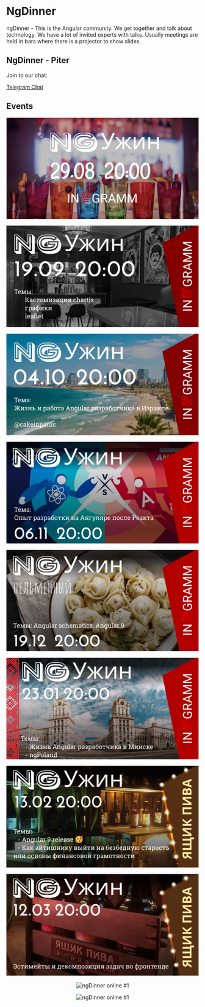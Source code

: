 # NgDinner

ngDinner - This is the Angular community. We get together and talk about technology. We have a lot of invited experts with talks. Usually meetings are held in bars where there is a projector to show slides.

## NgDinner - Piter

Join to our chat:

[Telegram Chat](https://t.me/angular_piter)

## Events

<p align="center">
  <img src="https://raw.githubusercontent.com/ngDinner/Saint-Petersburg/master/images/ngDinner1.jpg" title="ngDinner #1">
</p>

<p align="center">
  <img src="https://raw.githubusercontent.com/ngDinner/Saint-Petersburg/master/images/ngDinner2.png" title="ngDinner #2">
</p>

<p align="center">
  <img src="https://raw.githubusercontent.com/ngDinner/Saint-Petersburg/master/images/ngDinner3.png" title="ngDinner #3">
</p>

<p align="center">
  <img src="https://raw.githubusercontent.com/ngDinner/Saint-Petersburg/master/images/ngDinner4.png" title="ngDinner #4">
</p>

<p align="center">
  <img src="https://raw.githubusercontent.com/ngDinner/Saint-Petersburg/master/images/ngDinner5.png" title="ngDinner #5">
</p>

<p align="center">
  <img src="https://raw.githubusercontent.com/ngDinner/Saint-Petersburg/master/images/ngDinner6.png" title="ngDinner #6">
</p>

<p align="center">
  <img src="https://raw.githubusercontent.com/ngDinner/Saint-Petersburg/master/images/ngDinner7.png" title="ngDinner #7">
</p>

<p align="center">
  <img src="https://raw.githubusercontent.com/ngDinner/Saint-Petersburg/master/images/ngDinner8.png" title="ngDinner #8">
</p>

<p align="center">
  <img src="https://raw.githubusercontent.com/ngDinner/Saint-Petersburg/master/images/ngDinner-online-1.png.png" title="ngDinner online #1">
</p>

<p align="center">
  <img src="https://raw.githubusercontent.com/ngDinner/Saint-Petersburg/master/images/ngDinner-online-1.png.png" title="ngDinner online #1">
</p>